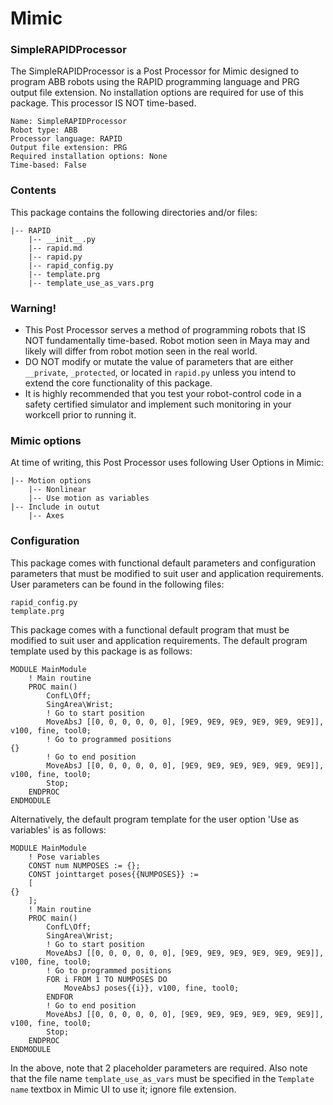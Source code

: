 # Mimic

### SimpleRAPIDProcessor

The SimpleRAPIDProcessor is a Post Processor for Mimic designed to program ABB
robots using the RAPID programming language and PRG output file extension. No
installation options are required for use of this package. This processor IS NOT
time-based.

```
Name: SimpleRAPIDProcessor
Robot type: ABB
Processor language: RAPID
Output file extension: PRG
Required installation options: None
Time-based: False
```


### Contents

This package contains the following directories and/or files:

```
|-- RAPID
    |-- __init__.py
    |-- rapid.md
    |-- rapid.py
    |-- rapid_config.py
    |-- template.prg
    |-- template_use_as_vars.prg
```


### Warning!

- This Post Processor serves a method of programming robots that IS NOT
  fundamentally time-based. Robot motion seen in Maya may and likely will differ
  from robot motion seen in the real world. 
- DO NOT modify or mutate the value of parameters that are either `__private`,
  `_protected`, or located in `rapid.py` unless you intend to extend the core
  functionality of this package.
- It is highly recommended that you test your robot-control code in a safety
  certified simulator and implement such monitoring in your workcell prior to
  running it.


### Mimic options

At time of writing, this Post Processor uses following User Options in Mimic:

```
|-- Motion options
    |-- Nonlinear
    |-- Use motion as variables
|-- Include in outut
    |-- Axes
```


### Configuration

This package comes with functional default parameters and configuration
parameters that must be modified to suit user and application requirements.
User parameters can be found in the following files:

```
rapid_config.py
template.prg
```

This package comes with a functional default program that must be modified to
suit user and application requirements.
The default program template used by this package is as follows:

```
MODULE MainModule
	! Main routine
	PROC main()
		ConfL\Off;
		SingArea\Wrist;
		! Go to start position
        MoveAbsJ [[0, 0, 0, 0, 0, 0], [9E9, 9E9, 9E9, 9E9, 9E9, 9E9]], v100, fine, tool0;
		! Go to programmed positions
{}
		! Go to end position
		MoveAbsJ [[0, 0, 0, 0, 0, 0], [9E9, 9E9, 9E9, 9E9, 9E9, 9E9]], v100, fine, tool0;
		Stop;
	ENDPROC
ENDMODULE
```

Alternatively, the default program template for the user option 'Use as variables'
is as follows:

```
MODULE MainModule
	! Pose variables
	CONST num NUMPOSES := {};
	CONST jointtarget poses{{NUMPOSES}} :=
    [
{}
    ];
	! Main routine
	PROC main()
		ConfL\Off;
		SingArea\Wrist;
		! Go to start position
        MoveAbsJ [[0, 0, 0, 0, 0, 0], [9E9, 9E9, 9E9, 9E9, 9E9, 9E9]], v100, fine, tool0;
		! Go to programmed positions
		FOR i FROM 1 TO NUMPOSES DO
			MoveAbsJ poses{{i}}, v100, fine, tool0;
		ENDFOR
		! Go to end position
		MoveAbsJ [[0, 0, 0, 0, 0, 0], [9E9, 9E9, 9E9, 9E9, 9E9, 9E9]], v100, fine, tool0;
		Stop;
	ENDPROC
ENDMODULE
```

In the above, note that 2 placeholder parameters are required. Also note that the file
name `template_use_as_vars` must be specified in the `Template name` textbox in Mimic UI
to use it; ignore file extension.


#
